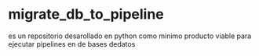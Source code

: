 # migrate_db_to_pipeline
es un repositorio desarollado en python como minimo producto viable para ejecutar pipelines en de bases dedatos

